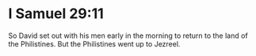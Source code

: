 # I Samuel 29:11

So David set out with his men early in the morning to return to the land of the Philistines. But the Philistines went up to Jezreel.
